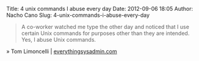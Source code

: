 Title: 4 unix commands I abuse every day
Date: 2012-09-06 18:05
Author: Nacho Cano
Slug: 4-unix-commands-i-abuse-every-day

> A co-worker watched me type the other day and noticed that I use
> certain Unix commands for purposes other than they are intended. Yes,
> I abuse Unix commands.

» Tom Limoncelli | [everythingsysadmin.com][]

  [everythingsysadmin.com]: http://everythingsysadmin.com/2012/09/unorthodoxunix.html
    "4 unix commands I abuse every day"

